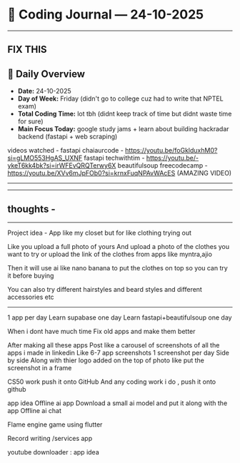 # 📝 Coding Journal — 24-10-2025

---

## FIX THIS 

## 📅 Daily Overview
- **Date:** 24-10-2025 
- **Day of Week:**  Friday (didn't go to college cuz had to write that NPTEL exam)
- **Total Coding Time:** lot tbh (didnt keep track of time but didnt waste time for sure) 
- **Main Focus Today:** google study jams + learn about building hackradar backend (fastapi + web scraping) 



videos watched - 
fastapi chaiaurcode - https://youtu.be/foGklduxhM0?si=gLMO553HgAS_UXNF
fastapi techwithtim - https://youtu.be/-ykeT6kk4bk?si=irWFEvQRQTerwy6X
beautifulsoup freecodecamp - https://youtu.be/XVv6mJpFOb0?si=krnxFuqNPAvWAcES (AMAZING VIDEO)

---
---

## thoughts -

---

Project idea -
App like my closet but for like clothing trying out

Like you upload a full photo of yours
And upload a photo of the clothes you want to try or upload the link of the clothes from apps like myntra,ajio

Then it will use ai like nano banana to put the clothes on top so you can try it before buying

You can also try different hairstyles and beard styles and different accessories etc

---
1 app per day
Learn supabase one day
Learn fastapi+beautifulsoup one day

When i dont have much time 
Fix old apps and make them better

After making all these apps
Post like a carousel of screenshots of all the apps i made in linkedin
Like 6-7 app screenshots
1 screenshot per day
Side by side
Along with thier logo added on the top of photo like put the screenshot in a frame

CS50 work push it onto GitHub 
And any coding work i do , push it onto github

app idea
Offline ai app
Download a small ai model and put it along with the app
Offline ai chat

Flame engine game using flutter 

Record writing /services app

youtube downloader : app idea


<!-- 
---

## 📚 Topics Studied / Explored
- Concept / Algorithm: (e.g., “Binary Search Tree Traversals”)  
- Framework / Library: (e.g., “Explored Flutter Provider package”)  
- Tools Used: (e.g., “Postman for API testing”)  
- Documentation/Articles/Videos: (e.g., “Watched CS50 lecture on SQL”)  

---

## 🏗️ Projects Worked On
### Project: *Project Name*
- **Tasks Completed:** (e.g., “Added user authentication with Firebase”)  
- **Features Implemented:** (e.g., “Login + Register form with validation”)  
- **Commits/Pushes:** (e.g., “3 commits pushed to GitHub repo”)  
- **Challenges Faced:** (see Biggest Challenge below)  
- **Next Steps:** (e.g., “Integrate password reset flow tomorrow”)  

---

## 🐞 Bugs / Problems Faced
- Issue #1: (e.g., “App crashed when filtering products”)  
- Cause: (e.g., “Null pointer due to empty list”)  
- Fix/Attempted Solution: (e.g., “Added null check before rendering list”)  
- Final Resolution:  

---

## 💡 Solutions / Insights
- Key insight learned today: (e.g., “List comprehensions in Python save a lot of code”)  
- “Aha” moment: (e.g., “Realized I can reuse the same widget for multiple screens”)  
- Things I would do differently next time:  

---

## 📘 Lessons Learned
- (e.g., “Don’t forget to clear cache before testing changes in Flutter”)  
- (e.g., “Using Git branches makes experimentation safer”)  

---

## 🌟 Highlights of the Day
- Best thing I accomplished: (e.g., “Finally fixed that login bug after 2 days”)  

---

## ⚔️ Biggest Challenge
- Hardest problem today: (e.g., “Debugging async API calls in Dart”)  
- How I approached it: (e.g., “Read official docs and tried breakpoints”)  
- Outcome: (e.g., “Fixed after restructuring FutureBuilder logic”)  

---

## 🔄 Refactor Opportunities
- (e.g., “Database queries can be optimized with indexes”)  
- (e.g., “UI code for ProductCard widget is repetitive, can extract a reusable component”)  

---

## 💭 Random Thoughts
- (e.g., “Coding at night feels more productive, should shift schedule?”)  

---

## 🌟 Inspiration Board
- [Link / Screenshot / Idea] (e.g., “Saw a Dribbble design I want to try”)  

---

## 📊 Progress Tracking
- Total Lines of Code (approx):  
- Problems Solved (if on LeetCode/Codeforces/etc.):  
- GitHub Contributions Today:  

---

## 📚 Resources Consumed
- Courses: (e.g., “Watched 2 lectures from CS50 SQL”)  
- Blogs/Docs: (e.g., “Read AWS S3 documentation on object storage”)  
- Videos: (e.g., “YouTube tutorial on Flutter state management”)  

---

## 🤔 Reflection
- What went well today? (e.g., “Stayed consistent with daily journal”)  
- What could be improved? (e.g., “Got distracted by social media”)  
- Did I stick to my plan?  

---

## How many of my planned goals did I accomplish today? 
- ( x accomplished / y planned )

---

## 🗓️ Plan for Tomorrow
- Goal 1  
- Goal 2  
- Goal 3  

---

## 🔮 Long-Term Notes (Optional)
- Ideas to revisit later:  
- Concepts to dive deeper into:  
- Potential project improvements: -->


